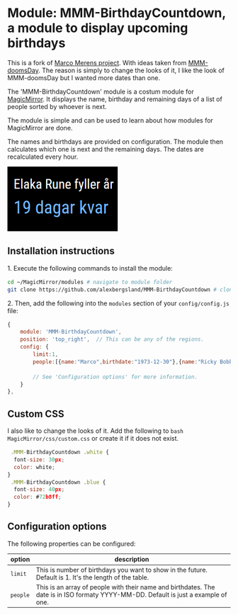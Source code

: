 # Module: MMM-BirthdayCountdown, a module to display upcoming birthdays

This is a fork of [Marco Merens project](https://github.com/marcomerens/anniversarymodule).
With ideas taken from [MMM-doomsDay](https://github.com/brobergp/MMM-doomsDay).
The reason is simply to change the looks of it, I like the look of MMM-doomsDay but I wanted more dates than one.

The 'MMM-BirthdayCountdown' module is a costum module for [MagicMirror](https://github.com/MichMich/MagicMirror). 
It displays the name, birthday and remaining days of a list of people sorted by whoever is next.

The module is simple and can be used to learn about how modules for MagicMirror are done.

The names and birthdays are provided on configuration. The module then calculates which one is next and the remaining days.
The dates are recalculated every hour.

![Example of module](https://raw.githubusercontent.com/alexbergsland/MMM-BirthdayCountdown/master/MMM-BirthdayCountdown.png?raw=true)

## Installation instructions

  1\. Execute the following commands to install the module:

```bash
cd ~/MagicMirror/modules # navigate to module folder
git clone https://github.com/alexbergsland/MMM-BirthdayCountdown # clone this repository
```

  2\. Then, add the following into the `modules` section of your `config/config.js` file:


````javascript
{
    module: 'MMM-BirthdayCountdown',
    position: 'top_right',  // This can be any of the regions.
    config: {
        limit:1,
        people:[{name:"Marco",birthdate:"1973-12-30"},{name:"Ricky Bobby",birthdate:"1971-07-16"}]

        // See 'Configuration options' for more information.
    }
},
````

## Custom CSS

I also like to change the looks of it. Add the following to ```bash MagicMirror/css/custom.css``` or create it if it does not exist.

````javascript
 .MMM-BirthdayCountdown .white {
  font-size: 30px;
  color: white;
}
 .MMM-BirthdayCountdown .blue {
  font-size: 40px;
  color: #72b8ff;
}
````

## Configuration options

The following properties can be configured:

| option | description |
| ------------- | ------------- |
| `limit` | This is number of birthdays you want to show in the future. Default is 1. It's the length of the table. |
| `people` | This is an array of people with their name and birthdates. The date is in ISO formaty YYYY-MM-DD. Default is just a example of one. |
